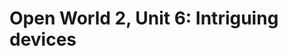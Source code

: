 


# Open World 2, Unit 6: Intriguing devices
<!--stackedit_data:
eyJoaXN0b3J5IjpbLTU3MTAzMzgwXX0=
-->